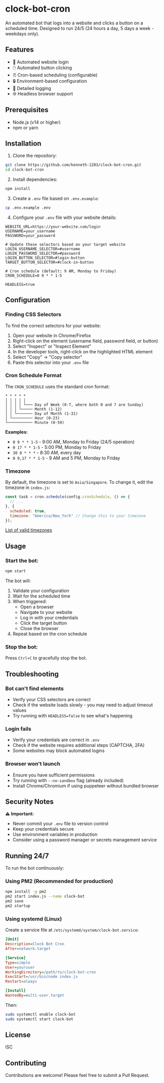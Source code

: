 # clock-bot-cron

An automated bot that logs into a website and clicks a button on a scheduled time. Designed to run 24/5 (24 hours a day, 5 days a week - weekdays only).

## Features

- 🤖 Automated website login
- 🖱️ Automated button clicking
- ⏰ Cron-based scheduling (configurable)
- 🔒 Environment-based configuration
- 📝 Detailed logging
- 🌐 Headless browser support

## Prerequisites

- Node.js (v14 or higher)
- npm or yarn

## Installation

1. Clone the repository:
```bash
git clone https://github.com/kenneth-1203/clock-bot-cron.git
cd clock-bot-cron
```

2. Install dependencies:
```bash
npm install
```

3. Create a `.env` file based on `.env.example`:
```bash
cp .env.example .env
```

4. Configure your `.env` file with your website details:
```env
WEBSITE_URL=https://your-website.com/login
USERNAME=your_username
PASSWORD=your_password

# Update these selectors based on your target website
LOGIN_USERNAME_SELECTOR=#username
LOGIN_PASSWORD_SELECTOR=#password
LOGIN_BUTTON_SELECTOR=#login-button
TARGET_BUTTON_SELECTOR=#clock-in-button

# Cron schedule (default: 9 AM, Monday to Friday)
CRON_SCHEDULE=0 9 * * 1-5

HEADLESS=true
```

## Configuration

### Finding CSS Selectors

To find the correct selectors for your website:

1. Open your website in Chrome/Firefox
2. Right-click on the element (username field, password field, or button)
3. Select "Inspect" or "Inspect Element"
4. In the developer tools, right-click on the highlighted HTML element
5. Select "Copy" → "Copy selector"
6. Paste this selector into your `.env` file

### Cron Schedule Format

The `CRON_SCHEDULE` uses the standard cron format:
```
* * * * *
│ │ │ │ │
│ │ │ │ └─── Day of Week (0-7, where both 0 and 7 are Sunday)
│ │ │ └───── Month (1-12)
│ │ └─────── Day of Month (1-31)
│ └───────── Hour (0-23)
└─────────── Minute (0-59)
```

**Examples:**
- `0 9 * * 1-5` - 9:00 AM, Monday to Friday (24/5 operation)
- `0 17 * * 1-5` - 5:00 PM, Monday to Friday
- `30 8 * * *` - 8:30 AM, every day
- `0 9,17 * * 1-5` - 9 AM and 5 PM, Monday to Friday

### Timezone

By default, the timezone is set to `Asia/Singapore`. To change it, edit the timezone in `index.js`:

```javascript
const task = cron.schedule(config.cronSchedule, () => {
  // ...
}, {
  scheduled: true,
  timezone: "America/New_York" // Change this to your timezone
});
```

[List of valid timezones](https://en.wikipedia.org/wiki/List_of_tz_database_time_zones)

## Usage

### Start the bot:
```bash
npm start
```

The bot will:
1. Validate your configuration
2. Wait for the scheduled time
3. When triggered:
   - Open a browser
   - Navigate to your website
   - Log in with your credentials
   - Click the target button
   - Close the browser
4. Repeat based on the cron schedule

### Stop the bot:
Press `Ctrl+C` to gracefully stop the bot.

## Troubleshooting

### Bot can't find elements
- Verify your CSS selectors are correct
- Check if the website loads slowly - you may need to adjust timeout values
- Try running with `HEADLESS=false` to see what's happening

### Login fails
- Verify your credentials are correct in `.env`
- Check if the website requires additional steps (CAPTCHA, 2FA)
- Some websites may block automated logins

### Browser won't launch
- Ensure you have sufficient permissions
- Try running with `--no-sandbox` flag (already included)
- Install Chrome/Chromium if using puppeteer without bundled browser

## Security Notes

⚠️ **Important:** 
- Never commit your `.env` file to version control
- Keep your credentials secure
- Use environment variables in production
- Consider using a password manager or secrets management service

## Running 24/7

To run the bot continuously:

### Using PM2 (Recommended for production)
```bash
npm install -g pm2
pm2 start index.js --name clock-bot
pm2 save
pm2 startup
```

### Using systemd (Linux)
Create a service file at `/etc/systemd/system/clock-bot.service`:
```ini
[Unit]
Description=Clock Bot Cron
After=network.target

[Service]
Type=simple
User=youruser
WorkingDirectory=/path/to/clock-bot-cron
ExecStart=/usr/bin/node index.js
Restart=always

[Install]
WantedBy=multi-user.target
```

Then:
```bash
sudo systemctl enable clock-bot
sudo systemctl start clock-bot
```

## License

ISC

## Contributing

Contributions are welcome! Please feel free to submit a Pull Request.